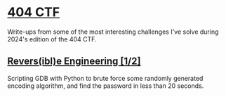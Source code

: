 # [404 CTF](https://404ctf.fr)

Write-ups from some of the most interesting challenges I've solve during 2024's edition of the 404 CTF.

## [Revers(ibl)e Engineering [1/2]](./Reversible_Engineering_1)

Scripting GDB with Python to brute force some randomly generated encoding algorithm, and find the password in less than 20 seconds.
